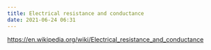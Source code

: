 ```yaml
---
title: Electrical resistance and conductance
date: 2021-06-24 06:31
---
```


https://en.wikipedia.org/wiki/Electrical_resistance_and_conductance
